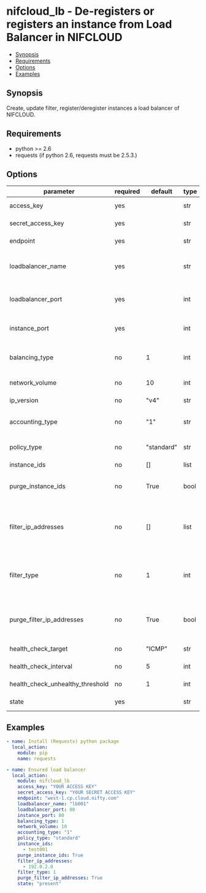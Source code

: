 # nifcloud_lb - De-registers or registers an instance from Load Balancer in NIFCLOUD

* [Synopsis](#synopsis)
* [Requirements](#requirements)
* [Options](#options)
* [Examples](#examples)

## Synopsis

Create, update filter, register/deregister instances a load balancer of NIFCLOUD.

## Requirements

* python >= 2.6
* requests (if python 2.6, requests must be 2.5.3.)

## Options

| parameter                        | required | default    | type | choices               | comments                                                                              |
|----------------------------------|----------|------------|------|-----------------------|---------------------------------------------------------------------------------------|
| access_key                       | yes      |            | str  |                       | NIFCLOUD API access key                                                               |
| secret_access_key                | yes      |            | str  |                       | NIFCLOUD API secret access key                                                        |
| endpoint                         | yes      |            | str  |                       | API endpoint of target region                                                         |
| loadbalancer_name                | yes      |            | str  |                       | Target Load Balancer Name (required for registration)                                 |
| loadbalancer_port                | yes      |            | int  |                       | Target Load Balancer Port (required for registration)                                 |
| instance_port                    | yes      |            | int  |                       | Destination Port  (required for registraiton)                                         |
| balancing_type                   | no       | 1          | int  |                       | Balancing type (1: Round-Robin or 2: Least-Connection)                                |
| network_volume                   | no       | 10         | int  |                       | Maximum of network volume                                                             |
| ip_version                       | no       | "v4"       | str  |                       | IP version ("v4" or "v6")                                                             |
| accounting_type                  | no       | "1"        | str  |                       | Accounting type ("1": monthly, "2": pay per use)                                      |
| policy_type                      | no       | "standard" | str  |                       | Encryption policy type ("standard" or "ats")                                          |
| instance_ids                     | no       | []         | list |                       | List of Instance ID                                                                   |
| purge_instance_ids               | no       | True       | bool |                       | Purge existing instance ids that are not found in instance_ids                        |
| filter_ip_addresses              | no       | []         | list |                       | List of ip addresses that allows/denys incoming communication to resources            |
| filter_type                      | no       | 1          | int  |                       | Filter type that switch to allows/denys for filter ip addresses (1: allow or 2: deny) |
| purge_filter_ip_addresses        | no       | True       | bool |                       | Purge existing filter ip addresses that are not found in filter_ip_addresses          |
| health_check_target              | no       | "ICMP"     | str  |                       | Health check protocol and port                                                        |
| health_check_interval            | no       | 5          | int  |                       | Interval of health check (second)                                                     |
| health_check_unhealthy_threshold | no       | 1          | int  |                       | Threshold of unhealthy                                                                |
| state                            | yes      |            | str  | "present" only        | Goal status                                                                           |

## Examples

```yaml
- name: Install (Requests) python package
  local_action:
    module: pip
    name: requests

- name: Ensured load balancer
  local_action:
    module: nifcloud_lb
    access_key: "YOUR ACCESS KEY"
    secret_access_key: "YOUR SECRET ACCESS KEY"
    endpoint: "west-1.cp.cloud.nifty.com"
    loadbalancer_name: "lb001"
    loadbalancer_port: 80
    instance_port: 80
    balancing_type: 1
    network_volume: 10
    accounting_type: "1"
    policy_type: "standard"
    instance_ids:
      - test001
    purge_instance_ids: True
    filter_ip_addresses:
      - 192.0.2.0
    filter_type: 1
    purge_filter_ip_addresses: True
    state: "present"
```
